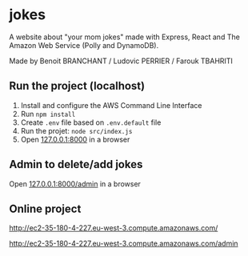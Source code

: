 # jokes
A website about "your mom jokes" made with Express, React and The Amazon Web Service (Polly and DynamoDB).

Made by Benoit BRANCHANT / Ludovic PERRIER / Farouk TBAHRITI

Run the project (localhost)
---------------------------
1. Install and configure the AWS Command Line Interface
2. Run `npm install`
3. Create `.env` file based on `.env.default` file
4. Run the projet: `node src/index.js`
5. Open [127.0.0.1:8000](http://127.0.0.1:8000/) in a browser

Admin to delete/add jokes
-------------------------
Open [127.0.0.1:8000/admin](http://127.0.0.1:8000/admin) in a browser

Online project
--------------
http://ec2-35-180-4-227.eu-west-3.compute.amazonaws.com/

http://ec2-35-180-4-227.eu-west-3.compute.amazonaws.com/admin
